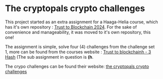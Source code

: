 # The cryptopals crypto challenges

This project started as an extra assignment for a Haaga-Helia course, which has it's own repository : [Trust to Blockchain 2024](https://github.com/TatuE/Trust_to_Blockchain_2024).
For the sake of convenience and manageability, it was moved to it's own repository, this one!

The assignment is simple, solve four (4) challenges from the challenge set 1,  more can be found from the courses website : [Trust to blockchainh - 3 Hash](https://terokarvinen.com/trust-to-blockchain/#h3-hash) (The sub assignment in question is **(h**.

The crypo challenges can be found their website: [the cryptopals crypto challenges](https://www.cryptopals.com/)